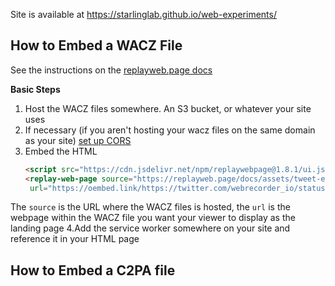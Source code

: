 Site is available at https://starlinglab.github.io/web-experiments/

## How to Embed a WACZ File
See the instructions on the [replayweb.page docs](https://replayweb.page/docs/embedding)

**Basic Steps**
1. Host the WACZ files somewhere. An S3 bucket, or whatever your site uses
2. If necessary (if you aren't hosting your wacz files on the same domain as your site) [set up CORS](https://developer.mozilla.org/en-US/docs/Web/HTTP/CORS)
3. Embed the HTML
   ```html
   <script src="https://cdn.jsdelivr.net/npm/replaywebpage@1.8.1/ui.js"></script>
   <replay-web-page source="https://replayweb.page/docs/assets/tweet-example.wacz"
    url="https://oembed.link/https://twitter.com/webrecorder_io/status/1565881026215219200"></replay-web-page>
   ```
The `source` is the URL where the WACZ files is hosted, the `url` is the webpage within the WACZ file you want your viewer to display as the landing page
4.Add the service worker somewhere on your site and reference it in your HTML page

## How to Embed a C2PA file
